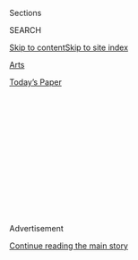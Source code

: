 <div id="app">

<div>

<div>

<div>

<div class="NYTAppHideMasthead css-1q2w90k e1suatyy0">

<div class="section css-ui9rw0 e1suatyy2">

<div class="css-eph4ug er09x8g0">

<div class="css-6n7j50">

</div>

<span class="css-1dv1kvn">Sections</span>

<div class="css-10488qs">

<span class="css-1dv1kvn">SEARCH</span>

</div>

[Skip to content](#site-content)[Skip to site
index](#site-index)

</div>

<div id="masthead-section-label" class="css-1wr3we4 eaxe0e00">

[Arts](https://www.nytimes3xbfgragh.onion/section/arts)

</div>

<div class="css-10698na e1huz5gh0">

</div>

</div>

<div id="masthead-bar-one" class="section hasLinks css-15hmgas e1csuq9d3">

<div class="css-uqyvli e1csuq9d0">

</div>

<div class="css-1uqjmks e1csuq9d1">

</div>

<div class="css-9e9ivx">

[](https://myaccount.nytimes3xbfgragh.onion/auth/login?response_type=cookie&client_id=vi)

</div>

<div class="css-1bvtpon e1csuq9d2">

[Today’s
Paper](https://www.nytimes3xbfgragh.onion/section/todayspaper)

</div>

</div>

</div>

</div>

<div data-aria-hidden="false">

<div id="site-content" data-role="main">

<div>

<div class="css-1aor85t" style="opacity:0.000000001;z-index:-1;visibility:hidden">

<div class="css-1hqnpie">

<div class="css-epjblv">

<span class="css-17xtcya">[Arts](/section/arts)</span><span class="css-x15j1o">|</span><span class="css-fwqvlz">Five
Nonbinary Comics on This Moment: ‘I’m Not Some New
Buzzword’</span>

</div>

<div class="css-k008qs">

<div class="css-1iwv8en">

<span class="css-18z7m18"></span>

<div>

</div>

</div>

<span class="css-1n6z4y">https://nyti.ms/31lcFVx</span>

<div class="css-1705lsu">

<div class="css-4xjgmj">

<div class="css-4skfbu" data-role="toolbar" data-aria-label="Social Media Share buttons, Save button, and Comments Panel with current comment count" data-testid="share-tools">

  - 
  - 
  - 
  - 
    
    <div class="css-6n7j50">
    
    </div>

  - 

</div>

</div>

</div>

</div>

</div>

</div>

<div id="NYT_TOP_BANNER_REGION" class="css-13pd83m">

</div>

<div id="top-wrapper" class="css-1sy8kpn">

<div id="top-slug" class="css-l9onyx">

Advertisement

</div>

[Continue reading the main
story](#after-top)

<div class="ad top-wrapper" style="text-align:center;height:100%;display:block;min-height:250px">

<div id="top" class="place-ad" data-position="top" data-size-key="top">

</div>

</div>

<div id="after-top">

</div>

</div>

<div>

<div id="sponsor-wrapper" class="css-1hyfx7x">

<div id="sponsor-slug" class="css-19vbshk">

Supported by

</div>

[Continue reading the main
story](#after-sponsor)

<div id="sponsor" class="ad sponsor-wrapper" style="text-align:center;height:100%;display:block">

</div>

<div id="after-sponsor">

</div>

</div>

<div class="css-186x18t">

</div>

<div class="css-1vkm6nb ehdk2mb0">

# Five Nonbinary Comics on This Moment: ‘I’m Not Some New Buzzword’

</div>

These comedians talk about their experiences in the industry, and
wanting audiences to look beyond their gender identity.

![<span class="css-16f3y1r e13ogyst0">The comedians Jes Tom, Lorelei
Ramirez, Peter Smith, James Tison and Spike Einbinder on the joys and
frustrations of explaining their gender
onstage.</span><span class="css-cch8ym"><span class="css-1dv1kvn">Credit</span><span class="css-cnj6d5 e1z0qqy90" itemprop="copyrightHolder"><span class="css-1ly73wi e1tej78p0">Credit...</span><span>Photographs
by Michael
George</span></span></span>](https://static01.graylady3jvrrxbe.onion/images/2020/06/25/arts/25nonbinary-comics-promo/2-threeByTwoMediumAt2X.jpg)

<div class="css-18e8msd">

<div class="css-vp77d3 epjyd6m0">

<div class="css-hus3qt ey68jwv0" data-aria-hidden="true">

[![Shane
O’Neill](https://static01.graylady3jvrrxbe.onion/images/2018/12/10/multimedia/author-shane-oneill/author-shane-oneill-thumbLarge.png
"Shane O’Neill")](https://www.nytimes3xbfgragh.onion/by/shane-oneill)

</div>

<div class="css-1baulvz">

By [<span class="css-1baulvz last-byline" itemprop="name">Shane
O’Neill</span>](https://www.nytimes3xbfgragh.onion/by/shane-oneill)

</div>

</div>

  - June 25,
    2020

  - 
    
    <div class="css-4xjgmj">
    
    <div class="css-d8bdto" data-role="toolbar" data-aria-label="Social Media Share buttons, Save button, and Comments Panel with current comment count" data-testid="share-tools">
    
      - 
      - 
      - 
      - 
        
        <div class="css-6n7j50">
        
        </div>
    
      - 
    
    </div>
    
    </div>

</div>

</div>

<div class="section meteredContent css-1r7ky0e" name="articleBody" itemprop="articleBody">

<div class="css-1fanzo5 StoryBodyCompanionColumn">

<div class="css-53u6y8">

The stand-up comedian Jes Tom has a go-to pronoun joke: “I like when
people call me ‘they.’ It makes me feel less lonely.”

Tom is part of a small but growing group of comedians that doesn’t
exclusively identify with the gender labels of “male” and “female,” and
before the pandemic were regularly performing stand-up sets around New
York City.

Over several months, we spoke with five of these comedians about the
joys and frustrations of explaining their gender onstage and the
entertainment industry’s newfound interest in nonbinary performers. They
also talked about the challenges of working in a field embroiled in a
continuing discussion about [what is](https://nyti.ms/31tBFrA) and
[isn’t](https://nyti.ms/2V4Xy0p) off limits in comedy.

All this coincides with a greater awareness of [gender diversity in the
culture](https://www.nytimes3xbfgragh.onion/2019/06/04/magazine/gender-nonbinary.html)
at large. In 2019, [Merriam-Webster’s word of the
year](https://www.nytimes3xbfgragh.onion/2019/12/10/us/merriam-webster-they-word-year.html)
was the singular pronoun “they,” and both the singer Sam Smith and
Jonathan Van Ness of “Queer Eye” came out as nonbinary. The Supreme
Court recently ruled that the Civil Rights Act of 1964 [protects gay and
transgender
workers](https://www.nytimes3xbfgragh.onion/2020/06/15/us/gay-transgender-workers-supreme-court.html)
from workplace discrimination. And on the state and federal level there
are proposals that would allow a third gender option on passports and
[drivers’
licenses](https://www.nytimes3xbfgragh.onion/2019/05/29/us/nonbinary-drivers-licenses.html).

</div>

</div>

<div class="css-1fanzo5 StoryBodyCompanionColumn">

<div class="css-53u6y8">

Comedy clubs remain closed, but these comedians were largely in good
spirits when we reconnected with them recently to find out how they were
managing as the city slowly emerges from its shutdown.

## The Embodiment of Nonbinary

</div>

</div>

<div class="css-79elbk" data-testid="photoviewer-wrapper">

<div class="css-z3e15g" data-testid="photoviewer-wrapper-hidden">

</div>

<div class="css-1a48zt4 ehw59r15" data-testid="photoviewer-children">

![<span class="css-16f3y1r e13ogyst0" data-aria-hidden="true">“I look
forward to the day when my whole career is not about this identity part
of myself,” Jes Tom said. But added: “I feel very grateful that this
marginalized identity part of myself gets me working, gets me
attention.”</span><span class="css-cnj6d5 e1z0qqy90" itemprop="copyrightHolder"><span class="css-1ly73wi e1tej78p0">Credit...</span><span>Michael
George for The New York
Times</span></span>](https://static01.graylady3jvrrxbe.onion/images/2020/06/26/arts/25nonbinary-comics-jes2/merlin_166117701_ff76823f-a4cf-46b7-a5cb-abd8a5a597a7-articleLarge.jpg?quality=75&auto=webp&disable=upscale)

</div>

</div>

<div class="css-1fanzo5 StoryBodyCompanionColumn">

<div class="css-53u6y8">

[Jes Tom](https://www.jestomdotcom.com/), 29, has a swagger that is at
once preening, arch, acidic and world-weary. When I said I found them
surprisingly menacing onstage, they clapped in delight and responded,
“That is the nicest thing anyone’s ever said to me.”

An Asian-American comedian who also hosts a weekly cooking show on
Instagram Live called “[Iron
Jes](https://www.instagram.com/p/CBjfafOjRAR/),” Tom is aware of
Hollywood’s growing appetite for people who look like them. “For better
or worse, I think that the embodiment of nonbinary that I am is really
hot in the mainstream world right now. By which I mean specifically a
thin, of-color but still a relatively light-skinned person, East Asian
but still perfect English-speaking, assigned female at birth but still
kind of masculine leaning.” Indeed, Tom fits this prototype
perfectly.

</div>

</div>

<div class="css-79elbk" data-testid="photoviewer-wrapper">

<div class="css-z3e15g" data-testid="photoviewer-wrapper-hidden">

</div>

<div class="css-1a48zt4 ehw59r15" data-testid="photoviewer-children">

<div class="css-1xdhyk6 erfvjey0">

<span class="css-1ly73wi e1tej78p0">Image</span>

<div class="css-zjzyr8">

<div data-testid="lazyimage-container" style="height:257.77777777777777px">

</div>

</div>

</div>

<span class="css-16f3y1r e13ogyst0" data-aria-hidden="true">Jes Tom
performing a set at Union Hall last
winter.</span><span class="css-cnj6d5 e1z0qqy90" itemprop="copyrightHolder"><span class="css-1ly73wi e1tej78p0">Credit...</span><span>Michael
George for The New York Times</span></span>

</div>

</div>

<div class="css-1fanzo5 StoryBodyCompanionColumn">

<div class="css-53u6y8">

Tom acknowledged that their identity has helped land jobs, including
commercial work that has helped sustain them during the pandemic. “As a
[nonbinary trans queer Asian-American stand-up
comedian](https://www.youtube.com/watch?v=htU38RhRmto), I probably get a
lot more paying gigs than white straight \[male\] comedians do,” they
said. “Which is not to say I have it any easier systemically.

</div>

</div>

<div class="css-1fanzo5 StoryBodyCompanionColumn">

<div class="css-53u6y8">

“This is like the marginalized artist double-edged sword, right?” Tom
added. “On the one hand, I look forward to the day when my whole career
is not about this identity part of myself. On the other hand, I feel
very grateful that this marginalized identity part of myself gets me
working, gets me attention.”

Being able to work in such a niche is a far cry from when they started
doing comedy in 2013. Back then they were usually the only gender
nonconforming person in the room. “There was, as far as I know, no queer
comedy open mic,” Tom recalled. “By which I mean I Googled it and
nothing came
up.”

## ‘Free Speech Is a Two-Way Street’

</div>

</div>

<div class="css-79elbk" data-testid="photoviewer-wrapper">

<div class="css-z3e15g" data-testid="photoviewer-wrapper-hidden">

</div>

<div class="css-1a48zt4 ehw59r15" data-testid="photoviewer-children">

<div class="css-1xdhyk6 erfvjey0">

<span class="css-1ly73wi e1tej78p0">Image</span>

<div class="css-zjzyr8">

<div data-testid="lazyimage-container" style="height:257.77777777777777px">

</div>

</div>

</div>

<span class="css-16f3y1r e13ogyst0" data-aria-hidden="true">James Tison
onstage at Club Cumming, which hosts Tison’s “Snowflake Mic” night. The
monthly open mic, on hiatus during the coronavirus shutdown, is meant to
be a safe space for L.G.B.T.Q.
performers.</span><span class="css-cnj6d5 e1z0qqy90" itemprop="copyrightHolder"><span class="css-1ly73wi e1tej78p0">Credit...</span><span>Michael
George for The New York Times</span></span>

</div>

</div>

<div class="css-1fanzo5 StoryBodyCompanionColumn">

<div class="css-53u6y8">

“If you don’t know, the open mic scene in New York can be shockingly
transphobic, misogynistic, racist,” [James
Tison](https://www.jamestison.com/) chirped from the stage at Club
Cumming last fall.

It was the third installment of the monthly showcase “The Snowflake
Mic,” and Tison was explaining the ethos of the open mic night.

</div>

</div>

<div class="css-1fanzo5 StoryBodyCompanionColumn">

<div class="css-53u6y8">

“You’re welcome to say whatever you want. But free speech is fortunately
a two-way street,” Tison cautioned the participating comics. “So if you
come onto this stage and you rattle off some hack premise about how
trans women aren’t women or if you think you found some clever new way
to say the ‘N-word’ into a microphone and you’re a white person, this
audience is allowed to boo you, they’re allowed to come up to you after
and say ‘Hey, I didn’t like that,’ and you have to take
it.”

</div>

</div>

<div class="css-79elbk" data-testid="photoviewer-wrapper">

<div class="css-z3e15g" data-testid="photoviewer-wrapper-hidden">

</div>

<div class="css-1a48zt4 ehw59r15" data-testid="photoviewer-children">

<div class="css-1xdhyk6 erfvjey0">

<span class="css-1ly73wi e1tej78p0">Image</span>

<div class="css-zjzyr8">

<div data-testid="lazyimage-container" style="height:580px">

</div>

</div>

</div>

<span class="css-cnj6d5 e1z0qqy90" itemprop="copyrightHolder"><span class="css-1ly73wi e1tej78p0">Credit...</span><span>Michael
George for The New York Times</span></span>

</div>

</div>

<div class="css-1fanzo5 StoryBodyCompanionColumn">

<div class="css-53u6y8">

As a stand-up, Tison, 33, has performed at open mics in New York City
for years and regularly encountered heckling and harassment both onstage
and off. In response, they curated a list of “[nontoxic open
mics](https://www.jamestison.com/faq)” on their website and created “The
Snowflake Mic,” reclaiming the word that is used to describe an overly
sensitive person.

Not everyone appreciated the joke. A few comedians took to Twitter
extolling the virtue of tough rooms and hostile crowds as important
preparation for a nasty and difficult industry.

But Tison bristled at the idea that a comedy night by and for L.G.B.T.Q.
comedians represents a radical departure from comedy at large or a
softening of jokes. “I don’t think anybody has neutral material,” they
said. “It’s a made-up concept. There’s just a lot of straight men in the
business and we call that neutral.”

“The Snowflake Mic” has been on hold since March, but Tison plans to
restart it as soon as possible. For Tison, hosting the mic is about
labor as much as it is about
comedy.

</div>

</div>

<div class="css-79elbk" data-testid="photoviewer-wrapper">

<div class="css-z3e15g" data-testid="photoviewer-wrapper-hidden">

</div>

<div class="css-1a48zt4 ehw59r15" data-testid="photoviewer-children">

<div class="css-1xdhyk6 erfvjey0">

<span class="css-1ly73wi e1tej78p0">Image</span>

<div class="css-zjzyr8">

<div data-testid="lazyimage-container" style="height:257.77777777777777px">

</div>

</div>

</div>

<span class="css-cnj6d5 e1z0qqy90" itemprop="copyrightHolder"><span class="css-1ly73wi e1tej78p0">Credit...</span><span>Michael
George for The New York Times</span></span>

</div>

</div>

<div class="css-1fanzo5 StoryBodyCompanionColumn">

<div class="css-53u6y8">

“Open mics are the entry point for the entire field,” Tison wrote in an
email. “They’re the only way to actually get better at stand-up, but
they’re also where you build professional relationships with like-minded
folks that lead to future gigs. We’re talking about job opportunities in
a job market.”

Of course, that job market and the open mics that feed it are largely
gone right now. Over the past few months, Tison has spent the time they
would normally have spent onstage working on a podcast for the [abortion
rights group NARAL](https://shop.naral.org/products/book), writing a
pilot, and uploading videos to
[TikTok](https://www.tiktok.com/@james.tison?lang=en), which they
describe as “methadone” to the heroin of live comedy performance.

They’ve also turned their attention and anxieties to their own home. “I
built a desk,” Tison told me. “I repainted my bathroom
twice.”

## Ripping Apart ‘the Reality We’re In’

</div>

</div>

<div class="css-79elbk" data-testid="photoviewer-wrapper">

<div class="css-z3e15g" data-testid="photoviewer-wrapper-hidden">

</div>

<div class="css-1a48zt4 ehw59r15" data-testid="photoviewer-children">

<div class="css-1xdhyk6 erfvjey0">

<span class="css-1ly73wi e1tej78p0">Image</span>

<div class="css-zjzyr8">

<div data-testid="lazyimage-container" style="height:541.3333333333334px">

</div>

</div>

</div>

<span class="css-16f3y1r e13ogyst0" data-aria-hidden="true">“We created
an alternative scene in an industry that didn’t have space for us. So
now we’re doing that but in actual life,” Lorelei Ramirez said about
their work and activism during the current political
climate.</span><span class="css-cnj6d5 e1z0qqy90" itemprop="copyrightHolder"><span class="css-1ly73wi e1tej78p0">Credit...</span><span>Michael
George for The New York Times</span></span>

</div>

</div>

<div class="css-1fanzo5 StoryBodyCompanionColumn">

<div class="css-53u6y8">

For anyone concerned that nonbinary comedians represent politically
correct or sanitized comedy, Lorelei Ramirez, 30, might ease their
worries. At their [MoMA PS1](https://www.moma.org/calendar/events/5931)
show last fall, Ramirez told a joke about getting caught masturbating in
a public library and mused about how a choir of pedophiles might sound.

</div>

</div>

<div class="css-1fanzo5 StoryBodyCompanionColumn">

<div class="css-53u6y8">

Ramirez’s PS1 show also included a musical performance using their voice
and a looping pedal, a live projection of a digital drawing, and a
circus-themed art installation, complete with a stilt walker, popcorn,
and framed portraits of clowns painted by Ramirez. “Nonbinary” applies
not only to Ramirez’s gender, but to their entire approach to
performance and art.

While they do tell jokes about their gender identity (“I’m nonbinary, so
I’m not like other girls. Because I’m a person.”), Ramirez often veers
into absurdist body horror monologues delivered in voices that can test
the line between **** cutesy and
creepy.

</div>

</div>

<div class="css-79elbk" data-testid="photoviewer-wrapper">

<div class="css-z3e15g" data-testid="photoviewer-wrapper-hidden">

</div>

<div class="css-1a48zt4 ehw59r15" data-testid="photoviewer-children">

<div class="css-1xdhyk6 erfvjey0">

<span class="css-1ly73wi e1tej78p0">Image</span>

<div class="css-zjzyr8">

<div data-testid="lazyimage-container" style="height:257.77777777777777px">

</div>

</div>

</div>

<span class="css-16f3y1r e13ogyst0" data-aria-hidden="true">Lorelei
Ramirez onstage at C’mon Everybody in
Brooklyn.</span><span class="css-cnj6d5 e1z0qqy90" itemprop="copyrightHolder"><span class="css-1ly73wi e1tej78p0">Credit...</span><span>Michael
George for The New York Times</span></span>

</div>

</div>

<div class="css-1fanzo5 StoryBodyCompanionColumn">

<div class="css-53u6y8">

“I like to jokingly rip apart the reality that we’re in,” Ramirez
explained over Zoom. “I just like to have people imagine the craziest
thing that they can.” Which, in the case of Lorelei’s comedy can include
a long non sequitur about being followed home and killed by a
one-foot-tall imp with a giant head.

Ramirez’s performances during the lockdown have mostly been limited to a
weekly live drawing show called “[Art Is
Easy](https://www.twitch.tv/lramirez8095),” on Twitch. They’ve also been
working with friends to provide food and wellness services to community
organizers and activists.

Though not performing regularly, Ramirez said they’re still using their
“comedy brain and production brain” amid the current political
climate. “We created an alternative scene in an industry that didn’t
have space for us,” Ramirez said. “So now we’re doing that but in actual
life, not just this small scene. And it still
applies.”

</div>

</div>

<div class="css-1fanzo5 StoryBodyCompanionColumn">

<div class="css-53u6y8">

## A Duty to ‘Free Other People’

</div>

</div>

<div class="css-79elbk" data-testid="photoviewer-wrapper">

<div class="css-z3e15g" data-testid="photoviewer-wrapper-hidden">

</div>

<div class="css-1a48zt4 ehw59r15" data-testid="photoviewer-children">

<div class="css-1xdhyk6 erfvjey0">

<span class="css-1ly73wi e1tej78p0">Image</span>

<div class="css-zjzyr8">

<div data-testid="lazyimage-container" style="height:541.3333333333334px">

</div>

</div>

</div>

<span class="css-16f3y1r e13ogyst0" data-aria-hidden="true">“All
language is wrong,” Peter Smith said, referring to the concept of
nonbinary gender identity. “To pick an identity still has a binary
nature to it because there’s still a decision that needs to be
made.”</span><span class="css-cnj6d5 e1z0qqy90" itemprop="copyrightHolder"><span class="css-1ly73wi e1tej78p0">Credit...</span><span>Michael
George for The New York Times</span></span>

</div>

</div>

<div class="css-1fanzo5 StoryBodyCompanionColumn">

<div class="css-53u6y8">

In an elegiac solo performance at Ars Nova, Peter Smith, 29, portrayed
Princess Diana in a work that featured original songs and monologues
scattered among a virtuosic lip sync of Diana’s 1995 BBC interview with
the journalist Martin Bashir. It was tragic and disorienting, and
occasionally hilarious.

[Smith](http://ptrsmth.com/)’s performance in “Diana” had more in common
with esoteric theatrical performers like [Dickie
Beau](http://dickiebeau.com/) or [Lypsinka](https://www.lypsinka.com/)
than your average stand-up comedian, but Smith still sees value in being
an openly trans comedian playing for mainstream comedy audiences.

“If you are free from something, it’s your duty to free other people,”
Smith told me. “Just seeing someone exist and have fun is
liberating.”

</div>

</div>

<div class="css-79elbk" data-testid="photoviewer-wrapper">

<div class="css-z3e15g" data-testid="photoviewer-wrapper-hidden">

</div>

<div class="css-1a48zt4 ehw59r15" data-testid="photoviewer-children">

<div class="css-1xdhyk6 erfvjey0">

<span class="css-1ly73wi e1tej78p0">Image</span>

<div class="css-zjzyr8">

<div data-testid="lazyimage-container" style="height:276.46666666666664px">

</div>

</div>

</div>

<span class="css-16f3y1r e13ogyst0" data-aria-hidden="true">Peter Smith
hosting “The Bongo Hour,” a flashy variety show, at the Slipper Room in
December.</span><span class="css-cnj6d5 e1z0qqy90" itemprop="copyrightHolder"><span class="css-1ly73wi e1tej78p0">Credit...</span><span>Michael
George for The New York Times</span></span>

</div>

</div>

<div class="css-1fanzo5 StoryBodyCompanionColumn">

<div class="css-53u6y8">

Smith is philosophical about the concept of nonbinary gender identity.
“All language is wrong,” Smith said. “To pick an identity still has a
binary nature to it because there’s still a decision that needs to be
made.”

</div>

</div>

<div class="css-1fanzo5 StoryBodyCompanionColumn">

<div class="css-53u6y8">

Smith has frequently performed at comedy venues like Caroline’s on
Broadway, but their career has been nothing if not eclectic. They’ve
played the titular role in a production of Leonard Bernstein’s “Peter
Pan,” worked as a wardrobe production assistant for independent films,
and assisted the painter George Condo.

They also hosted two variety shows in New York City with their frequent
collaborator, Sandy Honig: the flashy high-gloss burlesque show “The
Bongo Hour” and the self-consciously casual weekly comedy show “Pig,”
which ended its run in
2019.

</div>

</div>

<div class="css-79elbk" data-testid="photoviewer-wrapper">

<div class="css-z3e15g" data-testid="photoviewer-wrapper-hidden">

</div>

<div class="css-1a48zt4 ehw59r15" data-testid="photoviewer-children">

<div class="css-1xdhyk6 erfvjey0">

<span class="css-1ly73wi e1tej78p0">Image</span>

<div class="css-zjzyr8">

<div data-testid="lazyimage-container" style="height:257.77777777777777px">

</div>

</div>

</div>

<span class="css-cnj6d5 e1z0qqy90" itemprop="copyrightHolder"><span class="css-1ly73wi e1tej78p0">Credit...</span><span>Michael
George for The New York Times</span></span>

</div>

</div>

<div class="css-1fanzo5 StoryBodyCompanionColumn">

<div class="css-53u6y8">

In 2020, Smith starred in the new musical “XY” at the Village Theater in
Seattle, appeared alongside Honig in Adult Swim’s “Three Busy Debras,”
and delivered a powerhouse rendition of the Beach Boys’ “God Only Knows”
in an episode of Hulu’s “Shrill.”

Since March, Smith has eschewed traditional comedy in favor of
songwriting and community organizing, sometimes collaborating with
Lorelei Ramirez. Does Smith miss live performance? Of course.

“But my desire to get back on the stage does not come close to my desire
for getting people together and activating them,” they said. “Everything
that’s happening now is very
live.”

</div>

</div>

<div class="css-1fanzo5 StoryBodyCompanionColumn">

<div class="css-53u6y8">

## ‘I Always Wanted to Do It All’

</div>

</div>

<div class="css-79elbk" data-testid="photoviewer-wrapper">

<div class="css-z3e15g" data-testid="photoviewer-wrapper-hidden">

</div>

<div class="css-1a48zt4 ehw59r15" data-testid="photoviewer-children">

<div class="css-1xdhyk6 erfvjey0">

<span class="css-1ly73wi e1tej78p0">Image</span>

<div class="css-zjzyr8">

<div data-testid="lazyimage-container" style="height:276.46666666666664px">

</div>

</div>

</div>

<span class="css-16f3y1r e13ogyst0" data-aria-hidden="true">“I feel like
the body that I’ve been given is like a weapon,” Spike Einbinder said.
“It’s something that I use as a tool because I don’t want it to be
used against
me.”</span><span class="css-cnj6d5 e1z0qqy90" itemprop="copyrightHolder"><span class="css-1ly73wi e1tej78p0">Credit...</span><span>Michael
George for The New York Times</span></span>

</div>

</div>

<div class="css-1fanzo5 StoryBodyCompanionColumn">

<div class="css-53u6y8">

A summer camp talent show was Spike Einbinder’s first brush with
performing comedy. They pantomimed picking tomatoes off a hamburger
while Bonnie Tyler’s “Total Eclipse of the Heart” played on a tape
recorder. “I was never like, ‘I’m doing just one thing,’” Einbinder
said. “I always wanted to do it all.”

Einbinder, who insisted in our conversations that their age was 5,412,
fuses elements of theater, drag and performance art in their comedy
sets. They have appeared onstage as demons, golems, or in the case of
their alter-ego, [Candy Dish](https://youtu.be/pxg8rkB5qMM), a
green-skinned swamp creature who cut her teeth as a comedian working
“the Bog Belt.”

During their more traditional stand-up sets, Einbinder sometimes uses
their trans identity to toy with their audience. “I’ll say ‘Who here
thinks I’m a girl?’” Einbinder said. “And usually people are too afraid
to answer
that.”

</div>

</div>

<div class="css-79elbk" data-testid="photoviewer-wrapper">

<div class="css-z3e15g" data-testid="photoviewer-wrapper-hidden">

</div>

<div class="css-1a48zt4 ehw59r15" data-testid="photoviewer-children">

<div class="css-1xdhyk6 erfvjey0">

<span class="css-1ly73wi e1tej78p0">Image</span>

<div class="css-zjzyr8">

<div data-testid="lazyimage-container" style="height:257.77777777777777px">

</div>

</div>

</div>

<span class="css-16f3y1r e13ogyst0" data-aria-hidden="true">Spike
Einbinder, whose sets fuse elements of theater, drag and performance
art, at Otto’s Shrunken Head in the East
Village.</span><span class="css-cnj6d5 e1z0qqy90" itemprop="copyrightHolder"><span class="css-1ly73wi e1tej78p0">Credit...</span><span>Michael
George for The New York Times</span></span>

</div>

</div>

<div class="css-1fanzo5 StoryBodyCompanionColumn">

<div class="css-53u6y8">

“I feel like the body that I’ve been given is like a weapon,” Einbinder
told me on the phone. “It’s something that I use as a tool because I
don’t want it to be used against me.”

</div>

</div>

<div class="css-1fanzo5 StoryBodyCompanionColumn">

<div class="css-53u6y8">

Einbinder’s eclectic performances made them a favorite at alternative
and queer comedy nights, and they’ve also appeared on HBO’s “[High
Maintenance](https://www.hbo.com/high-maintenance/season-3/5-payday)”
and “[Los Espookys](https://www.hbo.com/los-espookys),” which was
written by their best friend, Julio Torres.

“I would like to think that the reason that I get roles and the reason
that I get booked is because I’m a singular, unique person who is funny
and not because I’m some new buzzword,” they said. “I’ve always been
this way.”

</div>

</div>

<div>

</div>

</div>

<div>

</div>

<div>

</div>

<div>

</div>

<div>

<div id="bottom-wrapper" class="css-1ede5it">

<div id="bottom-slug" class="css-l9onyx">

Advertisement

</div>

[Continue reading the main
story](#after-bottom)

<div id="bottom" class="ad bottom-wrapper" style="text-align:center;height:100%;display:block;min-height:90px">

</div>

<div id="after-bottom">

</div>

</div>

</div>

</div>

</div>

## Site Index

<div>

</div>

## Site Information Navigation

  - [© <span>2020</span> <span>The New York Times
    Company</span>](https://help.nytimes3xbfgragh.onion/hc/en-us/articles/115014792127-Copyright-notice)

<!-- end list -->

  - [NYTCo](https://www.nytco.com/)
  - [Contact
    Us](https://help.nytimes3xbfgragh.onion/hc/en-us/articles/115015385887-Contact-Us)
  - [Work with us](https://www.nytco.com/careers/)
  - [Advertise](https://nytmediakit.com/)
  - [T Brand Studio](http://www.tbrandstudio.com/)
  - [Your Ad
    Choices](https://www.nytimes3xbfgragh.onion/privacy/cookie-policy#how-do-i-manage-trackers)
  - [Privacy](https://www.nytimes3xbfgragh.onion/privacy)
  - [Terms of
    Service](https://help.nytimes3xbfgragh.onion/hc/en-us/articles/115014893428-Terms-of-service)
  - [Terms of
    Sale](https://help.nytimes3xbfgragh.onion/hc/en-us/articles/115014893968-Terms-of-sale)
  - [Site
    Map](https://spiderbites.nytimes3xbfgragh.onion)
  - [Help](https://help.nytimes3xbfgragh.onion/hc/en-us)
  - [Subscriptions](https://www.nytimes3xbfgragh.onion/subscription?campaignId=37WXW)

</div>

</div>

</div>

</div>
